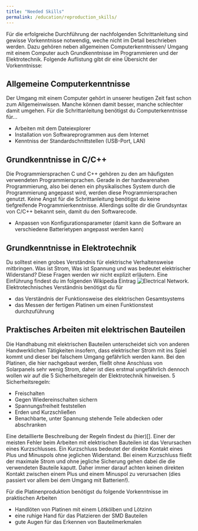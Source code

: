 ```yaml
---
title: "Needed Skills"
permalink: /education/reproduction_skills/
---
```


Für die erfolgreiche Durchführung der nachfolgenden Schrittanleitung sind gewisse Vorkenntnisse notwendig, weche nicht im Detail beschrieben werden.
Dazu gehören neben allgemeinen Computerkenntnissen/ Umgang mit einem Computer auch Grundkenntnisse im Programmieren und der Elektrotechnik.
Folgende Auflistung gibt dir eine Übersicht der Vorkenntnisse:

## Allgemeine Computerkenntnisse
Der Umgang mit einem Computer gehört in unserer heutigen Zeit fast schon zum Allgemeinwissen. Manche können damit besser, manche schlechter damit umgehen.
Für die Schrittanleitung benötigst du Computerkenntnisse für...
- Arbeiten mit dem Dateiexplorer
- Installation von Softwareprogrammen aus dem Internet
- Kenntniss der Standardschnittstellen (USB-Port, LAN)

## Grundkenntnisse in C/C++
Die Programmiersprachen C und C++ gehören zu den am häufigsten verwendeten Programmiersprachen. Gerade in der hardwarenahen Programmierung, also bei denen ein physikalisches System durch die Programmierung angepasst wird, werden diese Programmiersprachen genutzt.
Keine Angst für die Schrittanleitung benötigst du keine tiefgreifende Programmierkenntnisse. Allerdings sollte dir die Grundsyntax von C/C++ bekannt sein, damit du den Softwarecode.
- Anpassen von Konfigurationsparameter (damit kann die Software an verschiedene Batterietypen angepasst werden kann)

## Grundkenntnisse in Elektrotechnik
Du solltest einen grobes Verständnis für elektrische Verhaltensweise mitbringen. Was ist Strom, Was ist Spannung und was bedeutet elektrischer Widerstand? Diese Fragen werden wir nicht explizit erläutern. Eine Einführung findest du im folgenden Wikipedia Eintrag ![Electrical Network](https://en.wikipedia.org/wiki/Electrical_network).
Elektrotechnisches Verständnis benötigst du für
- das Verständnis der Funktionsweise des elektrischen Gesamtsystems
- das Messen der fertigen Platinen um einen Funktionstest durchzuführung

## Praktisches Arbeiten mit elektrischen Bauteilen
Die Handhabung mit elektrischen Bauteilen unterscheidet sich von anderen Handwerklichen Tätigkeiten insofern, dass elektrischer Strom mit ins Spiel kommt und dieser bei falschem Umgang gefährlich werden kann.
Bei den Platinen, die hier nachgebaut werden, fließt ohne Anschluss von Solarpanels sehr wenig Strom, daher ist dies erstmal ungefährlich dennoch wollen wir auf die 5 Sicherheitsregeln der Elektrotechnik hinweisen.
5 Sicherheitsregeln:
- Freischalten
- Gegen Wiedereinschalten sichern
- Spannungsfreiheit feststellen
- Erden und Kurzschließen
- Benachbarte, unter Spannung stehende Teile abdecken oder abschranken

Eine detaillierte Beschreibung der Regeln findest du (hier)[].
Einer der meisten Fehler beim Arbeiten mit elektrischen Bauteilen ist das Verursachen eines Kurzschlusses.
Ein Kurzschluss bedeutet der direkte Kontakt eines Plus und Minuspols ohne jeglichen Widerstand. Bei einem Kurzschluss fließt der maximale Strom und ohne jegliche Sicherung gehen dabei die die verwendeten Bauteile kaputt. Daher immer darauf achten keinen direkten Kontakt zwischen einem Plus und einem Minuspol zu verursachen (dies passiert vor allem bei dem Umgang mit Batterien!).

Für die Platinenproduktion benötigst du folgende Vorkenntnisse im praktischen Arbeiten
- Handlöten von Platinen mit einem Lötkölben und Lötzinn
- eine ruhige Hand für das Platzieren der SMD Bauteilen
- gute Augen für das Erkennen von Bauteilmerkmalen
